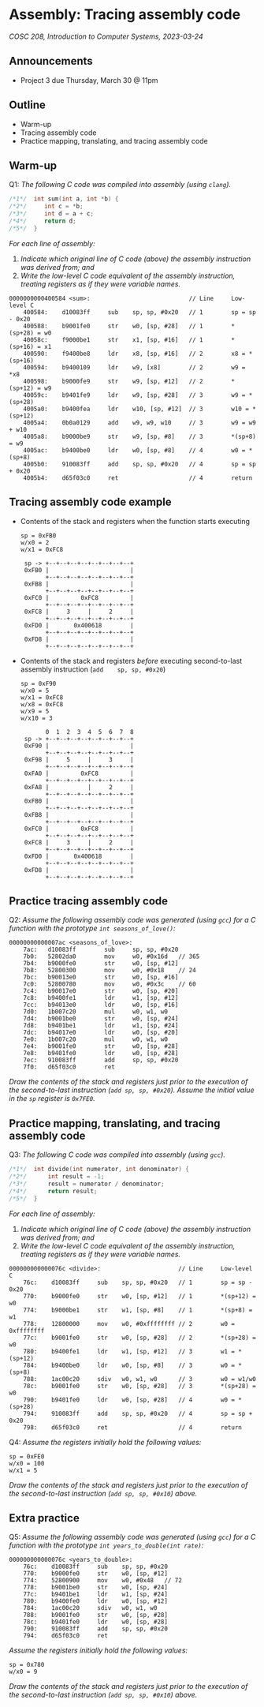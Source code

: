 # Assembly: Tracing assembly code
_COSC 208, Introduction to Computer Systems, 2023-03-24_

## Announcements
* Project 3 due Thursday, March 30 @ 11pm

## Outline
* Warm-up
* Tracing assembly code
* Practice mapping, translating, and tracing assembly code

## Warm-up

Q1: _The following C code was compiled into assembly (using `clang`)._


```c
/*1*/  int sum(int a, int *b) {
/*2*/     int c = *b;
/*3*/     int d = a + c;
/*4*/     return d;
/*5*/  }
```

_For each line of assembly:_
1. _Indicate which original line of C code (above) the assembly instruction was derived from; and_
2. _Write the low-level C code equivalent of the assembly instruction, treating registers as if they were variable names._

```
0000000000400584 <sum>:                            // Line     Low-level C
    400584:    d10083ff     sub    sp, sp, #0x20   // 1        sp = sp - 0x20
    400588:    b9001fe0     str    w0, [sp, #28]   // 1        *(sp+28) = w0
    40058c:    f9000be1     str    x1, [sp, #16]   // 1        *(sp+16) = x1
    400590:    f9400be8     ldr    x8, [sp, #16]   // 2        x8 = *(sp+16)
    400594:    b9400109     ldr    w9, [x8]        // 2        w9 = *x8
    400598:    b9000fe9     str    w9, [sp, #12]   // 2        *(sp+12) = w9
    40059c:    b9401fe9     ldr    w9, [sp, #28]   // 3        w9 = *(sp+28)
    4005a0:    b9400fea     ldr    w10, [sp, #12]  // 3        w10 = *(sp+12)
    4005a4:    0b0a0129     add    w9, w9, w10     // 3        w9 = w9 + w10
    4005a8:    b9000be9     str    w9, [sp, #8]    // 3        *(sp+8) = w9
    4005ac:    b9400be0     ldr    w0, [sp, #8]    // 4        w0 = *(sp+8)
    4005b0:    910083ff     add    sp, sp, #0x20   // 4        sp = sp + 0x20
    4005b4:    d65f03c0     ret                    // 4        return
```

## Tracing assembly code example

* Contents of the stack and registers when the function starts executing
    ```
    sp = 0xFB0
    w/x0 = 2
    w/x1 = 0xFC8 
    ```
    ```
     sp -> +--+--+--+--+--+--+--+--+
     0xFB0 |                       |
           +--+--+--+--+--+--+--+--+
     0xFB8 |                       |
           +--+--+--+--+--+--+--+--+
     0xFC0 |         0xFC8         |
           +--+--+--+--+--+--+--+--+
     0xFC8 |     3     |     2     |
           +--+--+--+--+--+--+--+--+
     0xFD0 |       0x400618        |
           +--+--+--+--+--+--+--+--+
     0xFD8 |                       |
           +--+--+--+--+--+--+--+--+
    ```

* Contents of the stack and registers *before* executing second-to-last assembly instruction (`add    sp, sp, #0x20`)
    ```
    sp = 0xF90
    w/x0 = 5
    w/x1 = 0xFC8
    w/x8 = 0xFC8
    w/x9 = 5
    w/x10 = 3
    ```
    ```
           0  1  2  3  4  5  6  7  8
     sp -> +--+--+--+--+--+--+--+--+
     0xF90 |                       |
           +--+--+--+--+--+--+--+--+
     0xF98 |     5     |     3     |
           +--+--+--+--+--+--+--+--+
     0xFA0 |         0xFC8         |
           +--+--+--+--+--+--+--+--+
     0xFA8 |           |     2     |
           +--+--+--+--+--+--+--+--+
     0xFB0 |                       |
           +--+--+--+--+--+--+--+--+
     0xFB8 |                       |
           +--+--+--+--+--+--+--+--+
     0xFC0 |         0xFC8         |
           +--+--+--+--+--+--+--+--+
     0xFC8 |     3     |     2     |
           +--+--+--+--+--+--+--+--+
     0xFD0 |       0x400618        |
           +--+--+--+--+--+--+--+--+
     0xFD8 |                       |
           +--+--+--+--+--+--+--+--+
    ```

## Practice tracing assembly code

Q2: _Assume the following assembly code was generated (using `gcc`) for a C function with the prototype `int seasons_of_love()`:_

```
00000000000007ac <seasons_of_love>:
    7ac:   d10083ff        sub     sp, sp, #0x20
    7b0:   52802da0        mov     w0, #0x16d   // 365
    7b4:   b9000fe0        str     w0, [sp, #12]
    7b8:   52800300        mov     w0, #0x18    // 24
    7bc:   b90013e0        str     w0, [sp, #16]
    7c0:   52800780        mov     w0, #0x3c    // 60
    7c4:   b90017e0        str     w0, [sp, #20]
    7c8:   b9400fe1        ldr     w1, [sp, #12]
    7cc:   b94013e0        ldr     w0, [sp, #16]
    7d0:   1b007c20        mul     w0, w1, w0
    7d4:   b9001be0        str     w0, [sp, #24]
    7d8:   b9401be1        ldr     w1, [sp, #24]
    7dc:   b94017e0        ldr     w0, [sp, #20]
    7e0:   1b007c20        mul     w0, w1, w0   
    7e4:   b9001fe0        str     w0, [sp, #28]
    7e8:   b9401fe0        ldr     w0, [sp, #28]
    7ec:   910083ff        add     sp, sp, #0x20
    7f0:   d65f03c0        ret
```

_Draw the contents of the stack and registers just prior to the execution of the second-to-last instruction (`add sp, sp, #0x20`). Assume the initial value in the `sp` register is `0x7FE0`._

## Practice mapping, translating, and tracing assembly code

Q3: _The following C code was compiled into assembly (using `gcc`)._


```c
/*1*/  int divide(int numerator, int denominator) {
/*2*/      int result = -1;
/*3*/      result = numerator / denominator;
/*4*/      return result;
/*5*/  }
```

_For each line of assembly:_
1. _Indicate which original line of C code (above) the assembly instruction was derived from; and_
2. _Write the low-level C code equivalent of the assembly instruction, treating registers as if they were variable names._

```
000000000000076c <divide>:                      // Line     Low-level C
    76c:    d10083ff     sub    sp, sp, #0x20   // 1        sp = sp - 0x20
    770:    b9000fe0     str    w0, [sp, #12]   // 1        *(sp+12) = w0
    774:    b9000be1     str    w1, [sp, #8]    // 1        *(sp+8) = w1
    778:    12800000     mov    w0, #0xffffffff // 2        w0 = 0xffffffff
    77c:    b9001fe0     str    w0, [sp, #28]   // 2        *(sp+28) = w0
    780:    b9400fe1     ldr    w1, [sp, #12]   // 3        w1 = *(sp+12)
    784:    b9400be0     ldr    w0, [sp, #8]    // 3        w0 = *(sp+8)
    788:    1ac00c20     sdiv   w0, w1, w0      // 3        w0 = w1/w0
    78c:    b9001fe0     str    w0, [sp, #28]   // 3        *(sp+28) = w0
    790:    b9401fe0     ldr    w0, [sp, #28]   // 4        w0 = *(sp+28)
    794:    910083ff     add    sp, sp, #0x20   // 4        sp = sp + 0x20
    798:    d65f03c0     ret                    // 4        return
```

Q4: _Assume the registers initially hold the following values:_
```
sp = 0xFE0
w/x0 = 100
w/x1 = 5
```
_Draw the contents of the stack and registers just prior to the execution of the second-to-last instruction (`add sp, sp, #0x10`) above._

## Extra practice

Q5: _Assume the following assembly code was generated (using `gcc`) for a C function with the prototype `int years_to_double(int rate)`:_

```
000000000000076c <years_to_double>:
    76c:    d10083ff     sub    sp, sp, #0x20
    770:    b9000fe0     str    w0, [sp, #12]
    774:    52800900     mov    w0, #0x48   // 72
    778:    b9001be0     str    w0, [sp, #24]
    77c:    b9401be1     ldr    w1, [sp, #24]
    780:    b9400fe0     ldr    w0, [sp, #12]
    784:    1ac00c20     sdiv   w0, w1, w0
    788:    b9001fe0     str    w0, [sp, #28]
    78c:    b9401fe0     ldr    w0, [sp, #28]
    790:    910083ff     add    sp, sp, #0x20
    794:    d65f03c0     ret
```

_Assume the registers initially hold the following values:_
```
sp = 0x780
w/x0 = 9
```
_Draw the contents of the stack and registers just prior to the execution of the second-to-last instruction (`add sp, sp, #0x10`) above._
